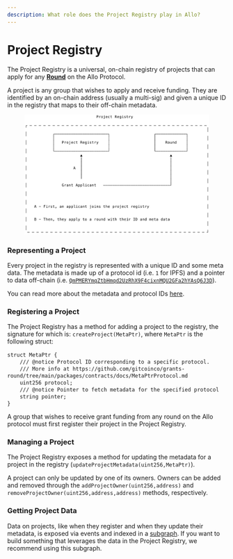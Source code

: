 ```yaml
---
description: What role does the Project Registry play in Allo?
---
```


# Project Registry

The Project Registry is a universal, on-chain registry of projects that can apply for any [**Round**](round.md) on the Allo Protocol.

A project is any group that wishes to apply and receive funding. They are identified by an on-chain address (usually a multi-sig) and given a unique ID in the registry that maps to their off-chain metadata.&#x20;

<figure><img src="../.gitbook/assets/Project Registry.png" alt=""><figcaption></figcaption></figure>

### Representing a Project

Every project in the registry is represented with a unique ID and some meta data. The metadata is made up of a protocol id (i.e. `1` for IPFS) and a pointer to data off-chain (i.e. [`QmPMERYmqZtbHmqd2UzRhX9F4cixnMQU2GFa2hYAsQ6J3D`](https://cloudflare-ipfs.com/ipfs/QmPMERYmqZtbHmqd2UzRhX9F4cixnMQU2GFa2hYAsQ6J3D)).

You can read more about the metadata and protocol IDs [here](https://github.com/gitcoinco/grants-round/blob/main/packages/contracts/docs/MetaPtrProtocol.md).&#x20;

### Registering a Project

The Project Registry has a method for adding a project to the registry, the signature for which is: `createProject(MetaPtr)`, where `MetaPtr` is the following struct:

```solidity
struct MetaPtr {
    /// @notice Protocol ID corresponding to a specific protocol.
    /// More info at https://github.com/gitcoinco/grants-round/tree/main/packages/contracts/docs/MetaPtrProtocol.md
    uint256 protocol;
    /// @notice Pointer to fetch metadata for the specified protocol
    string pointer;
}
```

A group that wishes to receive grant funding from any round on the Allo protocol must first register their project in the Project Registry.

### Managing a Project

The Project Registry exposes a method for updating the metadata for a project in the registry (`updateProjectMetadata(uint256,MetaPtr)`).

A project can only be updated by one of its owners. Owners can be added and removed through the `addProjectOwner(uint256,address)` and `removeProjectOwner(uint256,address,address)` methods, respectively.

### Getting Project Data

Data on projects, like when they register and when they update their metadata, is exposed via events and indexed in a [subgraph](../getting-started/subgraph.md#project-registry). If you want to build something that leverages the data in the Project Registry, we recommend using this subgraph.

&#x20;
